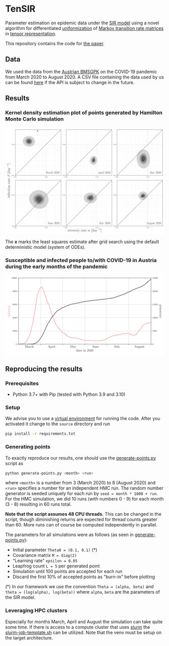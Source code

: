 # TenSIR

Parameter estimation on epidemic data under the [SIR model][sir] using a novel algorithm for differentiated
[uniformization][uniformization] of [Markov transition rate matrices][markov] in
[tensor representation][tensor].

This repository contains the code for [the paper][paper].

## Data

We used the data from the [Austrian BMSGPK][data-src] on the COVID-19 pandemic from March 2020 to August 2020. A CSV
file containing the data used by us can be found [here][csv] if the API is subject to change in the future.

## Results

### Kernel density estimation plot of points generated by Hamilton Monte Carlo simulation
![HMC plot][hmc]

The **x** marks the least squares estimate after grid search using the default deterministic model (system of ODEs).

### Susceptible and infected people to/with COVID-19 in Austria during the early months of the pandemic
![Timeline plot][timeline]

## Reproducing the results

### Prerequisites

- Python 3.7+ with Pip (tested with Python 3.9 and 3.10)

### Setup

We advise you to use a [virtual environment][venv] for running the code. After you activated it change to the `source`
directory and run

```bash
pip install -r requirements.txt
```

### Generating points

To exactly reproduce our results, one should use the [generate-points.py] script as

```bash
python generate-points.py <month> <run>
```

where `<month>` is a number from 3 (March 2020) to 8 (August 2020) and `<run>` specifies a number for an independent HMC
run. The random number generator is seeded uniquely for each run by `seed = month * 1000 + run`. For the HMC simulation,
we did 10 runs (with numbers 0 - 9) for each month (3 - 8) resulting in 60 runs total.

**Note that the script assumes 48 CPU threads.** This can be changed in the script, though diminishing returns are
expected for thread counts greater than 60. More runs can of course be computed independently in parallel.

The parameters for all simulations were as follows (as seen in [generate-points.py]):

- Initial parameter `Theta0 = (0.1, 0.1)` (*)
- Covariance matrix `M = diag(2)`
- "Learning rate" `epsilon = 0.05`
- Leapfrog count `L = 5` per generated point
- Simulation until 100 points are accepted for each run
- Discard the first 10% of accepted points as "burn-in" before plotting

(*) In our framework we use the convention `Theta = (alpha, beta)` and `theta = (log(alpha), log(beta))` where `alpha`,
`beta` are the parameters of the SIR model.

### Leveraging HPC clusters

Especially for months March, April and August the simulation can take quite some time. If there is access to a compute
cluster that uses [slurm] the [slurm-job-template.sh] can be utilized. Note that the venv must be setup on the target
architecture.


[sir]: https://en.wikipedia.org/wiki/Compartmental_models_in_epidemiology#The_SIR_model
[uniformization]: https://en.wikipedia.org/wiki/Uniformization_(probability_theory)
[markov]: https://en.wikipedia.org/wiki/Transition_rate_matrix
[tensor]: https://en.wikipedia.org/wiki/Tensor_product#Tensor_product_of_linear_maps
[paper]: https://arxiv.org/abs/2112.10971
[data-src]: https://www.data.gv.at/katalog/dataset/ef8e980b-9644-45d8-b0e9-c6aaf0eff0c0
[csv]: cache/data-austria.csv
[hmc]: results/plots/austria-hmc.png
[timeline]: results/plots/austria-timeline.png
[venv]: https://docs.python.org/3/library/venv.html
[generate-points.py]: source/generate-points.py
[slurm]: https://slurm.schedmd.com/
[slurm-job-template.sh]: slurm-job-template.sh
